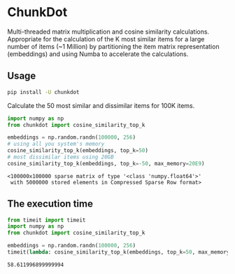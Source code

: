 # ChunkDot

Multi-threaded matrix multiplication and cosine similarity calculations. Appropriate for the calculation of the K most similar items for a large number of items (~1 Million) by partitioning the item matrix representation (embeddings) and using Numba to accelerate the calculations.

## Usage

```bash
pip install -U chunkdot
```

Calculate the 50 most similar and dissimilar items for 100K items.

```python
import numpy as np
from chunkdot import cosine_similarity_top_k

embeddings = np.random.randn(100000, 256)
# using all you system's memory
cosine_similarity_top_k(embeddings, top_k=50)
# most dissimilar items using 20GB
cosine_similarity_top_k(embeddings, top_k=-50, max_memory=20E9)
```
```
<100000x100000 sparse matrix of type '<class 'numpy.float64'>'
 with 5000000 stored elements in Compressed Sparse Row format>
```

## The execution time

```python
from timeit import timeit
import numpy as np
from chunkdot import cosine_similarity_top_k

embeddings = np.random.randn(100000, 256)
timeit(lambda: cosine_similarity_top_k(embeddings, top_k=50, max_memory=20E9), number=1)
```
```
58.611996899999994
```
